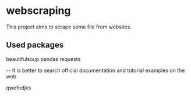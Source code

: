 # webscraping

This project aims to scrape some file from websites.

## Used packages

beautifulsoup
pandas
requests

-- It is better to search official documentation and tutorial examples on the web


qwefndjks
